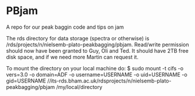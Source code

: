 # PBjam
A repo for our peak baggin code and tips on jam

The rds directory for data storage (spectra or otherwise) is /rds/projects/n/nielsemb-plato-peakbagging/pbjam. Read/write permission should now have been granted to Guy, Oli and Ted. It should have 2TB free disk space, and if we need more Martin can request it.

To mount the directory on your local machine do: 
$ sudo mount -t cifs -o vers=3.0 -o domain=ADF -o username=USERNAME -o uid=USERNAME -o gid=USERNAME //its-rds.bham.ac.uk/rdsprojects/n/nielsemb-plato-peakbagging/pbjam /my/local/directory

